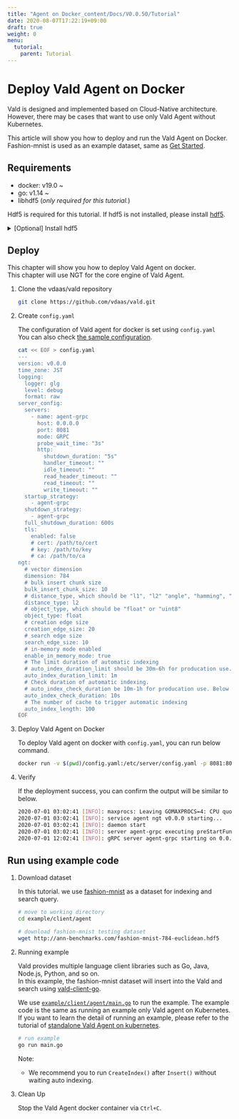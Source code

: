 ```yaml
---
title: "Agent on Docker_content/Docs/V0.0.50/Tutorial"
date: 2020-08-07T17:22:19+09:00
draft: true
weight: 0
menu:
  tutorial:
    parent: Tutorial
---
```


# Deploy Vald Agent on Docker

Vald is designed and implemented based on Cloud-Native architecture.
However, there may be cases that want to use only Vald Agent without Kubernetes.

This article will show you how to deploy and run the Vald Agent on Docker.
Fashion-mnist is used as an example dataset, same as [Get Started](/docs/v0.0.50/tutorial/get-started).

## Requirements

- docker: v19.0 ~
- go: v1.14 ~
- libhdf5 (_only required for this tutorial._)


Hdf5 is required for this tutorial. If hdf5 is not installed, please install [hdf5](https://www.hdfgroup.org/).
<details><summary>[Optional] Install hdf5</summary><br>

```bash
# yum
yum install -y hdf5-devel

# apt
apt-get install libhdf5-serial-dev

# homebrew
brew install hdf5
```
</details>

## Deploy

This chapter will show you how to deploy Vald Agent on docker.<br>
This chapter will use NGT for the core engine of Vald Agent.

1. Clone the vdaas/vald repository

    ```bash
    git clone https://github.com/vdaas/vald.git
    ```

1. Create `config.yaml`

    The configuration of Vald agent for docker is set using `config.yaml`<br>
    You can also check [the sample configuration](https://github.com/vdaas/vald/blob/master//agent/core/ngt/sample.yaml).

    ```bash
    cat << EOF > config.yaml
    ---
    version: v0.0.0
    time_zone: JST
    logging:
      logger: glg
      level: debug
      format: raw
    server_config:
      servers:
        - name: agent-grpc
          host: 0.0.0.0
          port: 8081
          mode: GRPC
          probe_wait_time: "3s"
          http:
            shutdown_duration: "5s"
            handler_timeout: ""
            idle_timeout: ""
            read_header_timeout: ""
            read_timeout: ""
            write_timeout: ""
      startup_strategy:
        - agent-grpc
      shutdown_strategy:
        - agent-grpc
      full_shutdown_duration: 600s
      tls:
        enabled: false
        # cert: /path/to/cert
        # key: /path/to/key
        # ca: /path/to/ca
    ngt:
      # vector dimension
      dimension: 784
      # bulk insert chunk size
      bulk_insert_chunk_size: 10
      # distance_type, which should be "l1", "l2" "angle", "hamming", "cosine", "normalizedangle" or "nomralizedcosine"
      distance_type: l2
      # object_type, which should be "float" or "uint8"
      object_type: float
      # creation edge size
      creation_edge_size: 20
      # search edge size
      search_edge_size: 10
      # in-memory mode enabled
      enable_in_memory_mode: true
      # The limit duration of automatic indexing
      # auto_index_duration_limit should be 30m-6h for producation use. Below setting is a just example
      auto_index_duration_limit: 1m
      # Check duration of automatic indexing.
      # auto_index_check_duration be 10m-1h for producation use. Below setting is a just example
      auto_index_check_duration: 10s
      # The number of cache to trigger automatic indexing
      auto_index_length: 100
    EOF
    ```

1. Deploy Vald Agent on Docker

    To deploy Vald agent on docker with `config.yaml`, you can run below command.

    ```bash
    docker run -v $(pwd)/config.yaml:/etc/server/config.yaml -p 8081:8081 --rm -it vdaas/vald-agent-ngt
    ```

1. Verify

    If the deployment success, you can confirm the output will be similar to below.

    ```bash
    2020-07-01 03:02:41	[INFO]:	maxprocs: Leaving GOMAXPROCS=4: CPU quota undefined
    2020-07-01 03:02:41	[INFO]:	service agent ngt v0.0.0 starting...
    2020-07-01 03:02:41	[INFO]:	daemon start
    2020-07-01 03:02:41	[INFO]:	server agent-grpc executing preStartFunc
    2020-07-01 12:02:41	[INFO]:	gRPC server agent-grpc starting on 0.0.0.0:8081
    ```

## Run using example code

1. Download dataset

    In this tutorial. we use [fashion-mnist](https://github.com/zalandoresearch/fashion-mnist) as a dataset for indexing and search query.

    ```bash
    # move to working directory
    cd example/client/agent
    
    # download fashion-mnist testing dataset
    wget http://ann-benchmarks.com/fashion-mnist-784-euclidean.hdf5
    ```

1. Running example

    Vald provides multiple language client libraries such as Go, Java, Node.js, Python, and so on.<br>
    In this example, the fashion-mnist dataset will insert into the Vald and search using [vald-client-go](https://github.com/vdaas/vald-client-go).
    
    We use [`example/client/agent/main.go`](https://github.com/vdaas/vald/blob/master/example/client/agent/main.go) to run the example.
    The example code is the same as running an example only Vald agent on Kubernetes.
    If you want to learn the detail of running an example, please refer to the tutorial of [standalone Vald Agent on kubernetes](/docs/v0.0.50/tutorial/get-started/#run-using-example-code-1).

    ```bash
    # run example
    go run main.go
    ```
    Note:
      - We recommend you to run `CreateIndex()` after `Insert()` without waiting auto indexing.

1. Clean Up

    Stop the Vald Agent docker container via `Ctrl+C`.

